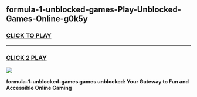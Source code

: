 
## formula-1-unblocked-games-Play-Unblocked-Games-Online-g0k5y
<h3>
<a href="https://premium76.site?title=formula-1-unblocked-games&ref=24A">CLICK TO PLAY</a></h3>
<hr>

<h3>
<a href="https://premium76.site?title=formula-1-unblocked-games&ref=24A">CLICK 2 PLAY</a>
  
</h3>

<a href="https://premium76.site?title=formula-1-unblocked-games&ref=24A"><img src="https://clearcache.store/games.png"></a>


**formula-1-unblocked-games games unblocked: Your Gateway to Fun and Accessible Online Gaming**
